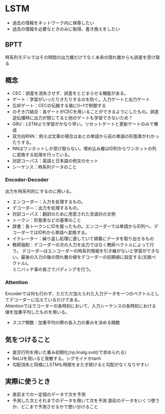 # LSTM
- 過去の情報をネットワーク内に保尊したい
- 過去の情報を必要なときのみに取得、書き換えをしたい

## BPTT
時系列モデルではその時間の出力層だけでなく未来の隠れ層からも誤差を受け取る

## 概念
- CEC：誤差を消失させず、誤差をとどまらせる機能がある。
- ゲート：学習がいったりきたりするのを防ぐ。入力ゲートと出力ゲート
- 忘却ゲート：CECの伝搬する値に0~1で制御する
- のぞき穴結合：各ゲートがCECを用いることができるようにしたもの。誤差逆伝播時に出力が閉じてると他のゲートも学習できないため？
- GRU：LSTMより学習がかなり早い。リセットゲートと更新ゲートのみで構成
- 双方向RNN：例えば文章の場合はあとの単語から前の単語の形態素がわかったりする。
- NNはワンホットしか受け取らない。埋め込み層はID列からワンホットの列に変換する処理を行っている。
- 対訳コーパス：英語と日本語の例文のセット
- シーケンス：時系列データのこと

### Encoder-Decoder
出力を時系列的にするのに用いる。
- エンコーダ―：入力を処理するもの。
- デコーダ―：出力を処理するもの。
- 対訳コーパス：翻訳のために用意された言語対の文例
- トークン：形態素などの基準のこと
- 辞書：各トークンにIDを振ったもの。エンコーダーでは単語からID列へ、デコーダーではID列から単語へ変換する。
- イテレーター：繰り返し処理に適していて順番にデータを取り出せるもの
- 教師強制：デコーダーの次の入力を出力ではなく教師ベクトルによって行う。
デコーダ―はエンコーダーの時系列情報を引き継がないと学習ができない。最後の入力の後の隠れ層の値をデコーダーの初期値に設定する(文脈ベクトル)。  
ミニバッチ事の長さでパディングを行う。

### Attention
Encoderでは何も行わず、ただただ加えられた入力データを一つのベクトルとしてデコーダーに伝えているだけである。  
Attentionではでコーターの各時刻において、入力シーケンスの各時刻における値を加重平均したものを用いる。
- スコア関数：加重平均の際の各入力の重みを決める関数


## 気をつけること
- 直交行列を用いた重み初期化(np.linalg.svd()で求められる)
- ReLUを用いると発散する。シグモイドかtanh
- 勾配消失と同様にLSTMも時間をまたぎ続けると勾配がなくなりやすい

## 実際に使うとき
- 直前までの一定個のデータで次を予測
- 予測した次とそれまでのデータを用いて次を予測
直前のデータをいくつ使うか、どこまで予測させるかで使い分けること

